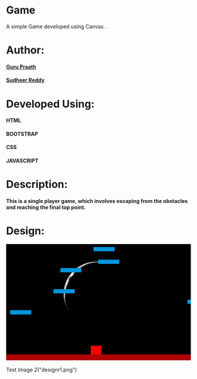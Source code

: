 # Game
  A simple Game developed using Canvas .

# Author: 
  #### <a href="https://github.com/guruk05">Guru Praath</a>
  #### <a href="https://github.com/SudheerReddySingam">Sudheer Reddy</a>

# Developed Using:
  #### HTML
  #### BOOTSTRAP
  #### CSS 
  #### JAVASCRIPT

# Description:
  #### This is a single player game, which involves escaping from the obstacles and reaching the final top point.

# Design:
  
  ![designr1.PNG](designr1.PNG)
             

Test Image 2("designr1.png")




